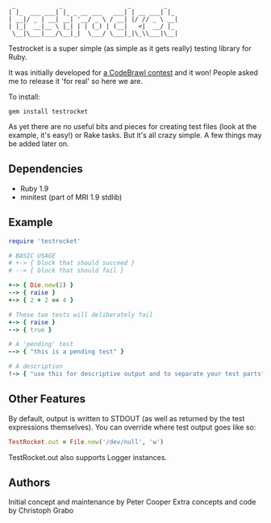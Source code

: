      _            _                  _         _   
    | |_  ___ ___| |_ _ __ ___   ___| | __ ___| |_ 
    | __|/ _ | __| __| '__/ _ \ / __| |/ // _ \ __|
    | |_|  __|__ \ |_| | | (_) | (__|   <|  __/ |_ 
     \__|\___|___/\__|_|  \___/ \___|_|\_\\___|\__|
                                                   
Testrocket is a super simple (as simple as it gets really) testing library for Ruby.

It was initially developed for [a CodeBrawl contest](http://codebrawl.com/articles/contest-rundown-ruby-testing-libraries) and it won! People  asked me to release it 'for real' so here we are.

To install:

    gem install testrocket
    
As yet there are no useful bits and pieces for creating test files (look at the example, it's easy!) or Rake tasks. But it's all crazy simple. A few things may be added later on.

Dependencies
------------

- Ruby 1.9
- minitest (part of MRI 1.9 stdlib)

Example
-------

```ruby
require 'testrocket'

# BASIC USAGE
# +-> { block that should succeed }
# --> { block that should fail }

+-> { Die.new(2) }
--> { raise }
+-> { 2 + 2 == 4 }

# These two tests will deliberately fail
+-> { raise }
--> { true }

# A 'pending' test
~-> { "this is a pending test" }

# A description
!-> { "use this for descriptive output and to separate your test parts" }
```
    
Other Features
--------------

By default, output is written to STDOUT (as well as returned by the test expressions themselves). You can override where test output goes like so:

```ruby
TestRocket.out = File.new('/dev/null', 'w')
```

TestRocket.out also supports Logger instances.

Authors
-------

Initial concept and maintenance by Peter Cooper
Extra concepts and code by Christoph Grabo
